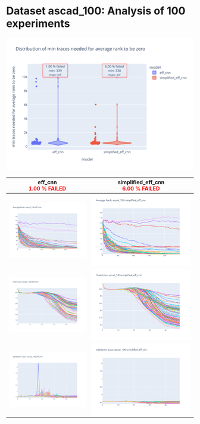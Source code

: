# Dataset ascad_100: Analysis of 100 experiments

![Distribution of min traces needed for average rank to be zero](../plots/ascad_100/violin_no_es.svg)

|eff_cnn<br><span style='color:red'> **1.00 % FAILED** </span>|simplified_eff_cnn<br><span style='color:red'> **6.00 % FAILED** </span>|
|---|---|
|![Average Rank](../plots/ascad_100/eff_cnn/no_es/average_rank.svg)|![Average Rank](../plots/ascad_100/simplified_eff_cnn/no_es/average_rank.svg)|
|![Train Loss](../plots/ascad_100/eff_cnn/no_es/train_loss.svg)|![Train Loss](../plots/ascad_100/simplified_eff_cnn/no_es/train_loss.svg)|
|![Validation Loss](../plots/ascad_100/eff_cnn/no_es/val_loss.svg)|![Validation Loss](../plots/ascad_100/simplified_eff_cnn/no_es/val_loss.svg)|